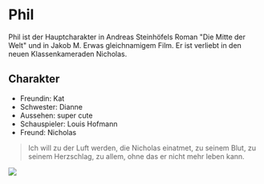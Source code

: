 # Phil

Phil ist der Hauptcharakter in Andreas Steinhöfels Roman "Die Mitte der Welt" und in Jakob M. Erwas gleichnamigem Film. Er ist verliebt in den neuen Klassenkameraden Nicholas.

## Charakter

* Freundin: Kat
* Schwester: Dianne
* Aussehen: super cute
* Schauspieler: Louis Hofmann
* Freund: Nicholas

> Ich will zu der Luft werden, die Nicholas einatmet, zu seinem Blut, zu seinem Herzschlag, zu allem, ohne das er nicht mehr leben kann.

<img src="https://www.sueddeutsche.de/image/sz.1.3248005?v=1509696847"/>
